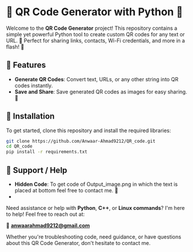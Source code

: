 # 🎉 QR Code Generator with Python 🐍

Welcome to the **QR Code Generator** project! This repository contains a simple yet powerful Python tool to create custom QR codes for any text or URL. 📲 Perfect for sharing links, contacts, Wi-Fi credentials, and more in a flash! 🚀

## 📜 Features
- **Generate QR Codes**: Convert text, URLs, or any other string into QR codes instantly.
- **Save and Share**: Save generated QR codes as images for easy sharing. 📁

## 🔧 Installation
To get started, clone this repository and install the required libraries:
```bash
git clone https://github.com/Anwaar-Ahmad9212/QR_code.git
cd QR_code
pip install -r requirements.txt
```
## 🤝 Support / Help
- **Hidden Code**: To get code of Output_image.png in which the text is placed at bottom feel free to contact me. 🤙
- 
Need assistance or help with **Python**, **C++**, or **Linux commands**? I'm here to help! Feel free to reach out at:

📧 **[anwaarahmad9212@gmail.com](mailto:email.com)**

Whether you're troubleshooting code, need guidance, or have questions about this QR Code Generator, don't hesitate to contact me.

